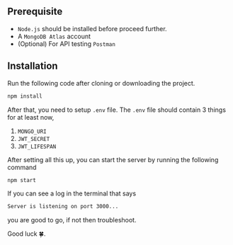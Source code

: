 ## Prerequisite

- `Node.js` should be installed before proceed further.
- A `MongoDB Atlas` account
- (Optional) For API testing `Postman`

## Installation

Run the following code after cloning or downloading the project.

```bash
npm install
```

After that, you need to setup `.env` file. The `.env` file should contain 3 things for at least now,

1. `MONGO_URI`
2. `JWT_SECRET`
3. `JWT_LIFESPAN`

After setting all this up, you can start the server by running the following command

```bash
npm start
```

If you can see a log in the terminal that says

```bash
Server is listening on port 3000...
```

you are good to go, if not then troubleshoot.

Good luck 🍀.
